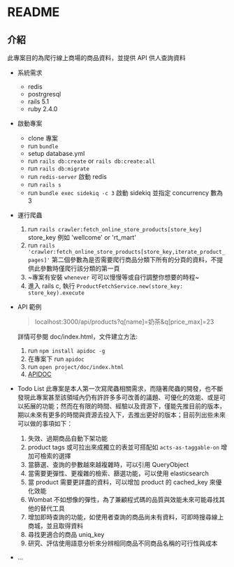 # README

## 介紹
  此專案目的為爬行線上商場的商品資料，並提供 API 供人查詢資料

* 系統需求
  - redis
  - postrgresql
  - rails 5.1 
  - ruby 2.4.0

* 啟動專案
  - clone 專案
  - run `bundle`
  - setup database.yml
  - run `rails db:create` or `rails db:create:all`
  - run `rails db:migrate` 
  - run `redis-server` 啟動 redis 
  - run `rails s`
  - run `bundle exec sidekiq -c 3` 啟動 sidekiq 並指定 concurrency 數為 3

* 運行爬蟲
  1. run `rails crawler:fetch_online_store_products[store_key]` store_key 例如 'wellcome' or 'rt_mart'
  2. run `rails 'crawler:fetch_online_store_products[store_key,iterate_product_pages]'` 第二個參數為是否需要爬行商品分類下所有的分頁的資料，不提供此參數時僅爬行該分類的第一頁
  3. ~專案有安裝 `whenever` 可可以慢慢等或自行調整你想要的時程~
  4. 進入 rails c, 執行 `ProductFetchService.new(store_key: store_key).execute`

* API 範例
  > localhost:3000/api/products?q[name]=奶茶&q[price_max]=23

  詳情可參閱 doc/index.html，文件建立方法: 
  1. run `npm install apidoc -g` 
  2. 在專案下 run `apidoc`
  3. run `open project/doc/index.html`
  4. [APIDOC](http://apidocjs.com/#install)




* Todo List
  此專案是本人第一次寫爬蟲相關需求，而隨著爬蟲的開發，也不斷發現此專案甚至該領域內仍有許許多多可改善的議題、可優化的效能、或是可以拓展的功能；然而在有限的時間、經驗以及資源下，僅能先推目前的版本，期以未來有更多的時間與資源去投入下，去推出更好的版本；目前列出些未來可以做的事項如下：

  1. 失效、過期商品自動下架功能
  2. product tags 或可拉出來成獨立的表並可搭配如 `acts-as-taggable-on` 增加可檢索的選擇
  3. 當篩選、查詢的參數越來越複雜時，可以引用 QueryObject
  4. 當需要更彈性、更複雜的檢索、篩選功能，可以使用 elasticsearch
  5. 當 product 需要更詳盡的資料，可以增加 product 的 cached_key 來優化效能
  6. Wombat 不如想像的彈性，為了兼顧程式碼的品質與效能未來可能尋找其他的替代工具
  7. 增加即時查詢的功能，如使用者查詢的商品尚未有資料，可即時搜尋線上商城，並且取得資料
  8. 尋找更適合的商品 uniq_key
  9. 研究、評估使用語意分析來分辨相同商品不同商品名稱的可行性與成本
* ...
